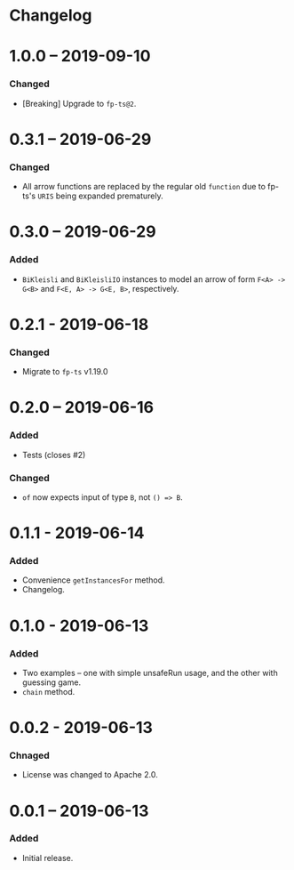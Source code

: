 # Changelog

# 1.0.0 – 2019-09-10
### Changed
- \[Breaking\] Upgrade to `fp-ts@2`.

# 0.3.1 – 2019-06-29
### Changed
- All arrow functions are replaced by the regular old `function` due to fp-ts's `URIS` being expanded prematurely.

# 0.3.0 – 2019-06-29
### Added
- `BiKleisli` and `BiKleisliIO` instances to model an arrow of form `F<A> -> G<B>` and `F<E, A> -> G<E, B>`, respectively.

# 0.2.1 - 2019-06-18
### Changed
- Migrate to `fp-ts` v1.19.0

# 0.2.0 – 2019-06-16
### Added
- Tests (closes #2)
### Changed
- `of` now expects input of type `B`, not `() => B`.

# 0.1.1 - 2019-06-14
### Added
- Convenience `getInstancesFor` method.
- Changelog.

# 0.1.0 - 2019-06-13
### Added
- Two examples – one with simple unsafeRun usage, and the other with guessing game.
- `chain` method.

# 0.0.2 - 2019-06-13
### Chnaged
- License was changed to Apache 2.0.

# 0.0.1 – 2019-06-13
### Added
- Initial release.
